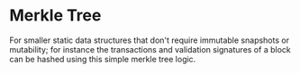 # Merkle Tree

For smaller static data structures that don't require immutable snapshots or mutability;
for instance the transactions and validation signatures of a block can be hashed using this simple merkle tree logic.
